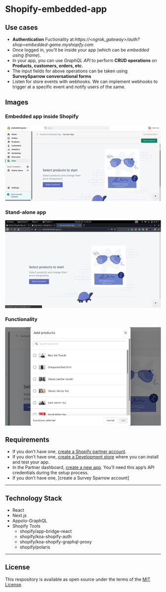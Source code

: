 # Shopify-embedded-app

## Use cases

* **Authentication** Fuctionality at:*https://<ngrok_gateway>/auth?shop=embedded-game.myshopify.com*
* Once logged in, you'll be inside your app (which can be *embedded using iframe*).
* In your app, you can use *GraphQL API* to perform **CRUD operations** on **Products, customers, orders, etc.**
* The input fields for above operations can be taken using **SurveySparrow conversational forms**
* Listen for store events with webhooks. We can implement webhooks to trigger at a specific event and notify users of the same. 

## Images 

### Embedded app inside Shopify

<img src="images/embedded.png"></img>

### Stand-alone app

<img src="images/unembedded.png"></img>

### Functionality

<img src="images/picker.png"></img>

## Requirements

- If you don’t have one, [create a Shopify partner account](https://partners.shopify.com/signup).
- If you don’t have one, [create a Development store](https://help.shopify.com/en/partners/dashboard/development-stores#create-a-development-store) where you can install and test your app.
- In the Partner dashboard, [create a new app](https://help.shopify.com/en/api/tools/partner-dashboard/your-apps#create-a-new-app). You’ll need this app’s API credentials during the setup process.
- If you don’t have one, [create a Survey Sparrow account]

***

## Technology Stack

- React
- Next.js 
- Appolo-GraphQL
- Shopify Tools
  - shopify/app-bridge-react
  - shopify/koa-shopify-auth
  - shopify/koa-shopify-graphql-proxy
  - shopify/polaris
  
***
  
## License

This respository is available as open source under the terms of the [MIT License](https://opensource.org/licenses/MIT).
